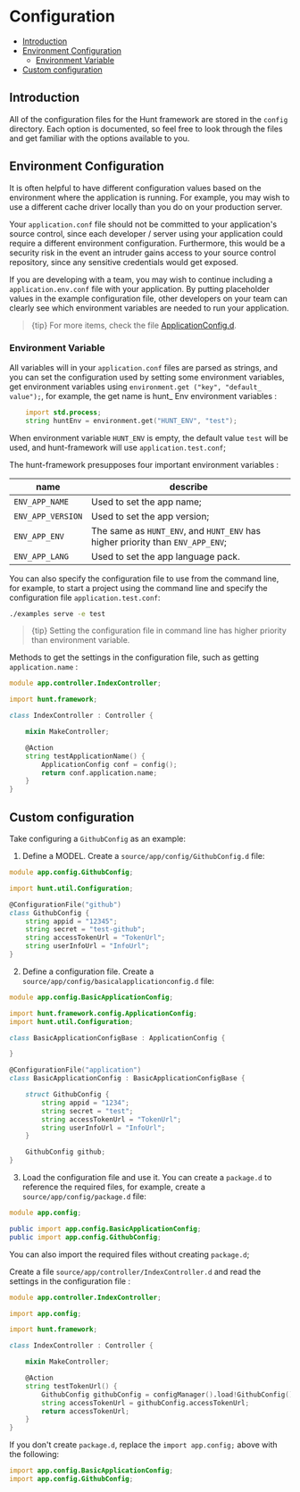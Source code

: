 # Configuration

- [Introduction](#introduction)
- [Environment Configuration](#environment-configuration)
    - [Environment Variable](#environment-variable)
- [Custom configuration](#custom-configuration)

<a name="introduction"></a>
## Introduction

All of the configuration files for the Hunt framework are stored in the `config` directory. Each option is documented, so feel free to look through the files and get familiar with the options available to you.

<a name="environment-configuration"></a>
## Environment Configuration

It is often helpful to have different configuration values based on the environment where the application is running. For example, you may wish to use a different cache driver locally than you do on your production server.

Your `application.conf` file should not be committed to your application's source control, since each developer / server using your application could require a different environment configuration. Furthermore, this would be a security risk in the event an intruder gains access to your source control repository, since any sensitive credentials would get exposed.

If you are developing with a team, you may wish to continue including a `application.env.conf` file with your application. By putting placeholder values in the example configuration file, other developers on your team can clearly see which environment variables are needed to run your application. 

> {tip} For more items, check the file [ApplicationConfig.d](https://github.com/huntlabs/hunt-framework/blob/master/source/hunt/framework/config/ApplicationConfig.d).

<a name="environment-variable"></a>
### Environment Variable

All variables will in your `application.conf` files are parsed as strings, and you can set the configuration used by setting some environment variables, get environment variables using `environment.get ("key", "default_ value");`, for example, the get name is hunt_ Env environment variables :

```d
    import std.process;
    string huntEnv = environment.get("HUNT_ENV", "test");
```
When environment variable `HUNT_ENV` is empty, the default value `test` will be used, and hunt-framework will use `application.test.conf`;

The hunt-framework presupposes four important environment variables :

name | describe
---|---
`ENV_APP_NAME` | Used to set the app name;
`ENV_APP_VERSION` | Used to set the app version;
`ENV_APP_ENV` | The same as `HUNT_ENV`, and `HUNT_ENV` has higher priority than `ENV_APP_ENV`;
`ENV_APP_LANG` | Used to set the app language pack.

You can also specify the configuration file to use from the command line, for example, to start a project using the command line and specify the configuration file `application.test.conf`:

```sh
./examples serve -e test
```

> {tip} Setting the configuration file in command line has higher priority than environment variable.

Methods to get the settings in the configuration file, such as getting `application.name` :

```d
module app.controller.IndexController;

import hunt.framework;

class IndexController : Controller {

    mixin MakeController;

    @Action 
    string testApplicationName() {
        ApplicationConfig conf = config();
        return conf.application.name;
    }
}
```

<a name="acustom-configuration"></a>
## Custom configuration

Take configuring a `GithubConfig` as an example:

1. Define a MODEL. 
Create a `source/app/config/GithubConfig.d` file:

```d
module app.config.GithubConfig;

import hunt.util.Configuration;

@ConfigurationFile("github")
class GithubConfig {
    string appid = "12345";
    string secret = "test-github";
    string accessTokenUrl = "TokenUrl";
    string userInfoUrl = "InfoUrl";
}
```

2. Define a configuration file.
Create a `source/app/config/basicalapplicationconfig.d` file:

```d
module app.config.BasicApplicationConfig;

import hunt.framework.config.ApplicationConfig;
import hunt.util.Configuration;

class BasicApplicationConfigBase : ApplicationConfig {

}

@ConfigurationFile("application")
class BasicApplicationConfig : BasicApplicationConfigBase {

    struct GithubConfig {
        string appid = "1234";
        string secret = "test";
        string accessTokenUrl = "TokenUrl";
        string userInfoUrl = "InfoUrl";
    }

    GithubConfig github;
}
```
3. Load the configuration file and use it.
You can create a `package.d` to reference the required files, for example, create a `source/app/config/package.d` file:
```d
module app.config;

public import app.config.BasicApplicationConfig;
public import app.config.GithubConfig;
```
You can also import the required files without creating `package.d`;
<br />

Create a file `source/app/controller/IndexController.d` and read the settings in the configuration file :

```d
module app.controller.IndexController;

import app.config;

import hunt.framework;

class IndexController : Controller {

    mixin MakeController;

    @Action 
    string testTokenUrl() {
        GithubConfig githubConfig = configManager().load!GithubConfig();
        string accessTokenUrl = githubConfig.accessTokenUrl;
        return accessTokenUrl;
    }
}
```
If you don't create `package.d`, replace the `import app.config;` above with the following:

```d
import app.config.BasicApplicationConfig;
import app.config.GithubConfig;
```